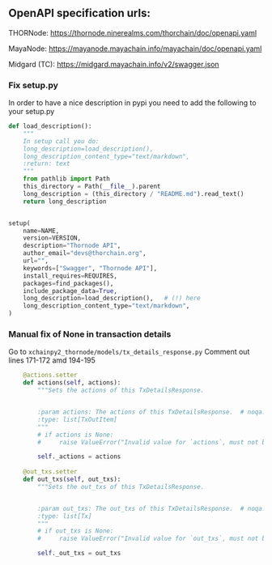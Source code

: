 ## OpenAPI specification urls:
THORNode:
https://thornode.ninerealms.com/thorchain/doc/openapi.yaml

MayaNode:
https://mayanode.mayachain.info/mayachain/doc/openapi.yaml

Midgard (TC):
https://midgard.mayachain.info/v2/swagger.json


### Fix setup.py

In order to have a nice description in pypi you need to add the following to your setup.py

```python
def load_description():
    """
    In setup call you do:
    long_description=load_description(),
    long_description_content_type="text/markdown",
    :return: text
    """
    from pathlib import Path
    this_directory = Path(__file__).parent
    long_description = (this_directory / "README.md").read_text()
    return long_description


setup(
    name=NAME,
    version=VERSION,
    description="Thornode API",
    author_email="devs@thorchain.org",
    url="",
    keywords=["Swagger", "Thornode API"],
    install_requires=REQUIRES,
    packages=find_packages(),
    include_package_data=True,
    long_description=load_description(),   # (!) here
    long_description_content_type="text/markdown",
)
```

### Manual fix of None in transaction details

Go to `xchainpy2_thornode/models/tx_details_response.py`
Comment out lines 171-172 amd 194-195

```python
    @actions.setter
    def actions(self, actions):
        """Sets the actions of this TxDetailsResponse.


        :param actions: The actions of this TxDetailsResponse.  # noqa: E501
        :type: list[TxOutItem]
        """
        # if actions is None:
        #     raise ValueError("Invalid value for `actions`, must not be `None`")  # noqa: E501

        self._actions = actions
        
    @out_txs.setter
    def out_txs(self, out_txs):
        """Sets the out_txs of this TxDetailsResponse.


        :param out_txs: The out_txs of this TxDetailsResponse.  # noqa: E501
        :type: list[Tx]
        """
        # if out_txs is None:
        #     raise ValueError("Invalid value for `out_txs`, must not be `None`")  # noqa: E501

        self._out_txs = out_txs
```
